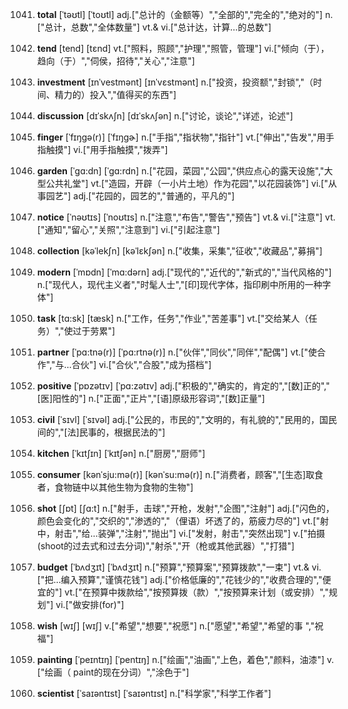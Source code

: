 1041. **total**
[ˈtəʊtl]  [ˈtoʊtl]
adj.["总计的（金额等）","全部的","完全的","绝对的"]  n.["总计，总数","全体数量"]  vt.& vi.["总计达，计算…的总数"]  

1042. **tend**
[tend]  [tɛnd]
vt.["照料，照顾","护理","照管，管理"]  vi.["倾向（于），趋向（于）","伺侯，招待","关心","注意"]  

1043. **investment**
[ɪnˈvestmənt]  [ɪnˈvɛstmənt]
n.["投资，投资额","封锁","（时间、精力的）投入","值得买的东西"]  

1044. **discussion**
[dɪˈskʌʃn]  [dɪˈskʌʃən]
n.["讨论，谈论","详述，论述"]  

1045. **finger**
[ˈfɪŋgə(r)]  [ˈfɪŋɡɚ]
n.["手指","指状物","指针"]  vt.["伸出","告发","用手指触摸"]  vi.["用手指触摸","拨弄"]  

1046. **garden**
[ˈgɑ:dn]  [ˈgɑ:rdn]
n.["花园，菜园","公园","供应点心的露天设施","大型公共礼堂"]  vt.["造园，开辟（一小片土地）作为花园","以花园装饰"]  vi.["从事园艺"]  adj.["花园的，园艺的","普通的，平凡的"]  

1047. **notice**
[ˈnəʊtɪs]  [ˈnoʊtɪs]
n.["注意","布告","警告","预告"]  vt.& vi.["注意"]  vt.["通知","留心","关照","注意到"]  vi.["引起注意"]  

1048. **collection**
[kəˈlekʃn]  [kəˈlɛkʃən]
n.["收集，采集","征收","收藏品","募捐"]  

1049. **modern**
[ˈmɒdn]  [ˈmɑ:dərn]
adj.["现代的","近代的","新式的","当代风格的"]  n.["现代人，现代主义者","时髦人士","[印]现代字体，指印刷中所用的一种字体"]  

1050. **task**
[tɑ:sk]  [tæsk]
n.["工作，任务","作业","苦差事"]  vt.["交给某人（任务）","使过于劳累"]  

1051. **partner**
[ˈpɑ:tnə(r)]  [ˈpɑ:rtnə(r)]
n.["伙伴","同伙","同伴","配偶"]  vt.["使合作","与…合伙"]  vi.["合伙","合股","成为搭档"]  

1052. **positive**
[ˈpɒzətɪv]  [ˈpɑ:zətɪv]
adj.["积极的","确实的，肯定的","[数]正的","[医]阳性的"]  n.["正面","正片","[语]原级形容词","[数]正量"]  

1053. **civil**
[ˈsɪvl]  [ˈsɪvəl]
adj.["公民的，市民的","文明的，有礼貌的","民用的，国民间的","[法]民事的，根据民法的"]  

1054. **kitchen**
[ˈkɪtʃɪn]  [ˈkɪtʃən]
n.["厨房","厨师"]  

1055. **consumer**
[kənˈsju:mə(r)]  [kənˈsu:mə(r)]
n.["消费者，顾客","[生态]取食者，食物链中以其他生物为食物的生物"]  

1056. **shot**
[ʃɒt]  [ʃɑ:t]
n.["射手，击球","开枪，发射","企图","注射"]  adj.["闪色的，颜色会变化的","交织的","渗透的","（俚语）坏透了的，筋疲力尽的"]  vt.["射中，射击","给…装弹","注射","抛出"]  vi.["发射，射击","突然出现"]  v.["拍摄(shoot的过去式和过去分词)","射杀","开（枪或其他武器）","打猎"]  

1057. **budget**
[ˈbʌdʒɪt]  [ˈbʌdʒɪt]
n.["预算","预算案","预算拨款","一束"]  vt.& vi.["把…编入预算","谨慎花钱"]  adj.["价格低廉的","花钱少的","收费合理的","便宜的"]  vt.["在预算中拨款给","按预算拨（款）","按预算来计划（或安排）","规划"]  vi.["做安排(for)"]  

1058. **wish**
[wɪʃ]  [wɪʃ]
v.["希望","想要","祝愿"]  n.["愿望","希望","希望的事 ","祝福"]  

1059. **painting**
[ˈpeɪntɪŋ]  [ˈpentɪŋ]
n.["绘画","油画","上色，着色","颜料，油漆"]  v.["绘画（ paint的现在分词）","涂色于"]  

1060. **scientist**
[ˈsaɪəntɪst]  [ˈsaɪəntɪst]
n.["科学家","科学工作者"]  

